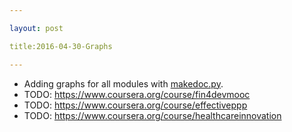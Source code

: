 ```yaml
---

layout: post

title:2016-04-30-Graphs

---
```



-   Adding graphs for all modules with
    [makedoc.py](https://github.com/kelu124/echomods/blob/master/makedoc.py).
-   TODO: https://www.coursera.org/course/fin4devmooc
-   TODO: https://www.coursera.org/course/effectiveppp
-   TODO: https://www.coursera.org/course/healthcareinnovation

